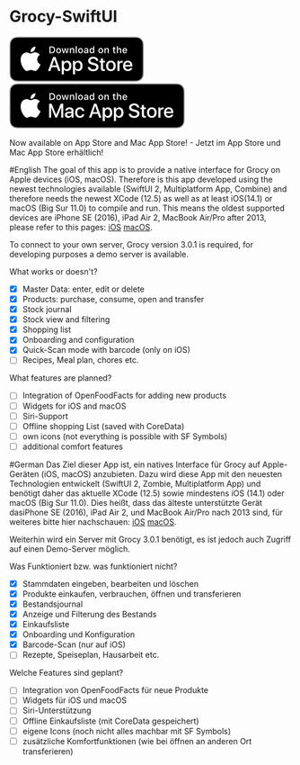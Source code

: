 # Grocy-SwiftUI

[<img src="Assets/AppStore_Badge.svg">](https://apps.apple.com/us/app/grocy-mobile/id1567803209)
[<img src="Assets/Mac_AppStore_Badge.svg">](https://apps.apple.com/us/app/grocy-mobile/id1567803209)

Now available on App Store and Mac App Store! - Jetzt im App Store und Mac App Store erhältlich!

#English
The goal of this app is to provide a native interface for Grocy on Apple devices (iOS, macOS). Therefore is this app developed using the newest technologies available (SwiftUI 2, Multiplatform App, Combine) and therefore needs the newest XCode (12.5) as well as at least iOS(14.1) or macOS (Big Sur 11.0) to compile and run. This means the oldest supported devices are iPhone SE (2016), iPad Air 2, MacBook Air/Pro after 2013, please refer to this pages: [iOS](https://support.apple.com/en-en/guide/iphone/iphe3fa5df43/ios) [macOS](https://support.apple.com/kb/sp833).

To connect to your own server, Grocy version 3.0.1 is required, for developing purposes a demo server is available.

What works or doesn't?
- [x] Master Data: enter, edit or delete
- [x] Products: purchase, consume, open and transfer
- [x] Stock journal
- [x] Stock view and filtering
- [x] Shopping list
- [x] Onboarding and configuration
- [x] Quick-Scan mode with barcode (only on iOS)
- [ ] Recipes, Meal plan, chores etc.

What features are planned?
- [ ] Integration of OpenFoodFacts for adding new products
- [ ] Widgets for iOS and macOS
- [ ] Siri-Support
- [ ] Offline shopping List (saved with CoreData)
- [ ] own icons (not everything is possible with SF Symbols)
- [ ] additional comfort features

#German
Das Ziel dieser App ist, ein natives Interface für Grocy auf Apple-Geräten (iOS, macOS) anzubieten. Dazu wird diese App mit den neuesten Technologien entwickelt (SwiftUI 2, Zombie, Multiplatform App) und benötigt daher das aktuelle XCode (12.5) sowie mindestens iOS (14.1) oder macOS (Big Sur 11.0). Dies heißt, dass das älteste unterstützte Gerät dasiPhone SE (2016), iPad Air 2, und MacBook Air/Pro nach 2013 sind, für weiteres bitte hier nachschauen: [iOS](https://support.apple.com/de-de/guide/iphone/iphe3fa5df43/ios) [macOS](https://support.apple.com/kb/sp833?locale=de_DE).

Weiterhin wird ein Server mit Grocy 3.0.1 benötigt, es ist jedoch auch Zugriff auf einen Demo-Server möglich.

Was Funktioniert bzw. was funktioniert nicht?
- [x] Stammdaten eingeben, bearbeiten und löschen
- [x] Produkte einkaufen, verbrauchen, öffnen und transferieren
- [x] Bestandsjournal
- [x] Anzeige und Filterung des Bestands
- [x] Einkaufsliste
- [x] Onboarding und Konfiguration
- [x] Barcode-Scan (nur auf iOS)
- [ ] Rezepte, Speiseplan, Hausarbeit etc.

Welche Features sind geplant?
- [ ] Integration von OpenFoodFacts für neue Produkte
- [ ] Widgets für iOS und macOS
- [ ] Siri-Unterstützung
- [ ] Offline Einkaufsliste (mit CoreData gespeichert)
- [ ] eigene Icons (noch nicht alles machbar mit SF Symbols)
- [ ] zusätzliche Komfortfunktionen (wie bei öffnen an anderen Ort transferieren)
